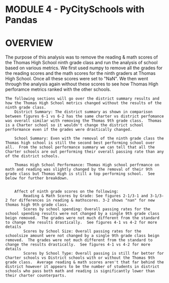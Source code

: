 # MODULE 4 - PyCitySchools with Pandas

# OVERVIEW 

The purpose of this analysis was to remove the reading & math scores of the Thomas High School ninth grade class and run the analysis of school based on various metrics.  We first used numpy to remove all the grades for the reading scores and the math scores for the ninth graders at Thomas High School.  Once all these scores were set to "NaN". We then went through the analysis again without these scores to see how Thomas High perforamce metrics ranked with the other schools.  

    The following sections will go over the district summary results and how the Thomas High School metrics changed without the results of the ninth grade class.  
        District Summary: The district summary as shown in comparison between figures 6-1 vs 6-2 has the same charter vs district perfomance was overall similar with removing the Thomas 9th grade class.  Thomas is a Charter school so it wouldn't change the district school performance even if the grades were drastically changed.  

        School Summary: Even with the removal of the ninth grade class the Thomas high school is still the second best performing school over all.  From the school performance summary we can tell that all the Charter schools are out performing their overall passing rate than any of the district schools.  

        Thomas High School Performance: Thomas High school perfrmance on math and reading was slightly changed by the removal of their 9th grade class but Thomas High is still a top performing school.  See below for further breakdown.  


        Affect of ninth grade scores on the following:
            Reading & Math Scores by Grade: See figures 2-1/3-1 and 3-1/3-2 for differences in reading & mathscores. 3-2 shows "nan" for new thomas high 9th grade class.
            Scores by school spending: Overall passing rates for the school spending results were not changed by a single 9th grade class beign removed.  The grades were not much different from the standard to change the results drastically.  See figures 4-1 vs 4-2 for more details
            Scores by School Size: Overall passing rates for the schoolsize amount were not changed by a single 9th grade class beign removed.  The grades were not much different from the standard to change the results drastically.  See figures 4-1 vs 4-2 for more details
            Scores by School Type: Overall passing is still far better for Charter schools vs District schools with or without the Thomas 9th grade class.  Average reading & math scores aren't that far behind the district however it appears to be the number of students in district schools who pass both math and reading is significantly lower than their charter counterparts.  



